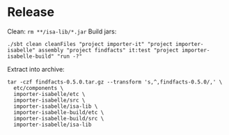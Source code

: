 # Release
Clean:
`rm **/isa-lib/*.jar`
Build jars:
```shell
./sbt clean cleanFiles "project importer-it" "project importer-isabelle" assembly "project findfacts" it:test "project importer-isabelle-build" "run -?"
```
Extract into archive:
```shell
tar -czf findfacts-0.5.0.tar.gz --transform 's,^,findfacts-0.5.0/,' \
  etc/components \
  importer-isabelle/etc \
  importer-isabelle/src \
  importer-isabelle/isa-lib \
  importer-isabelle-build/etc \
  importer-isabelle-build/src \
  importer-isabelle/isa-lib
```